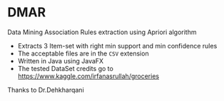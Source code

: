 # DMAR
Data Mining Association Rules extraction using Apriori algorithm

- Extracts 3 Item-set with right min support and min confidence rules
- The acceptable files are in the `CSV` extension  
- Written in Java using JavaFX
- The tested DataSet credits go to https://www.kaggle.com/irfanasrullah/groceries

Thanks to Dr.Dehkharqani